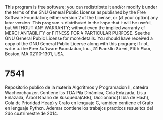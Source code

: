 This program is free software; you can redistribute it and/or modify it under the terms of the GNU General Public License as published by the Free Software Foundation; either version 2 of the License, or (at your option) any later version.
This program is distributed in the hope that it will be useful, but WITHOUT ANY WARRANTY; without even the implied warranty of MERCHANTABILITY or FITNESS FOR A PARTICULAR PURPOSE.  See the GNU General Public License for more details.
You should have received a copy of the GNU General Public License along with this program; if not, write to the Free Software Foundation, Inc., 51 Franklin Street, Fifth Floor, Boston, MA 02110-1301, USA.

# 7541 
Repositorio publico de la materia Algoritmos y Programacion II, catedra Wachenchauzer.
Contiene los TDA Pila Dinámica, Cola Enlazada, Lista Enlazada, Árbol Binario de Búsqueda(ABB), Diccionario(Tabla de Hash), Cola de Prioridad(Heap) y Grafo en lenguaje C, tambien contiene el Grafo en lenguaje Python.
Ademas contiene los trabajos practicos resueltos del 2do cuatrimestre de 2014. 
